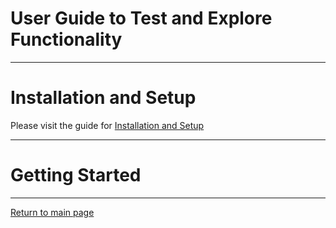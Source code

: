 # User Guide to Test and Explore Functionality

---
# Installation and Setup
Please visit the guide for [Installation and Setup](InstallationSetup.md)

---
# Getting Started


---

[Return to main page](MainPage.md)